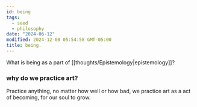 ```yaml
---
id: being
tags:
  - seed
  - philosophy
date: "2024-06-12"
modified: 2024-12-08 05:54:58 GMT-05:00
title: being.
---
```


What is being as a part of [[thoughts/Epistemology|epistemology]]?

### why do we practice art?

Practice anything, no matter how well or how bad, we practice art as a act of becoming, for our soul to grow.
